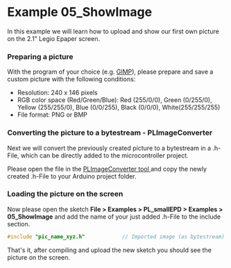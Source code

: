 Example 05_ShowImage
===============================================================

In this example we will learn how to upload and show our first own picture on the 2.1" Legio Epaper screen.

### Preparing a picture
With the program of your choice (e.g. [GIMP](https://www.gimp.org)), please prepare and save a custom picture with the following conditions:
- Resolution: 240 x 146 pixels
- RGB color space (Red/Green/Blue): Red (255/0/0), Green (0/255/0), Yellow (255/255/0), Blue (0/0/255), Black (0/0/0), White(255/255/255)
- File format: PNG or BMP

### Converting the picture to a bytestream - PLImageConverter
Next we will convert the previously created picture to a bytestream in a .h-File, which can be directly added to the microcontroller project. 

Please open the file in the [PLImageConverter tool ](https://www.plasticlogic.com/wp-content/uploads/SupportFiles/PLImageConverter.zip) and copy the newly created .h-File to your Arduino project folder.

### Loading the picture on the screen
Now please open the sketch **File > Examples > PL_smallEPD > Examples > 05_ShowImage** and add the name of your just added .h-File to the include section.

```cpp
#include "pic_name_xyz.h"            // Imported image (as bytestream) from PL Image Inverter tool 
```

That's it, after compiling and upload the new sketch you should see the picture on the screen.
